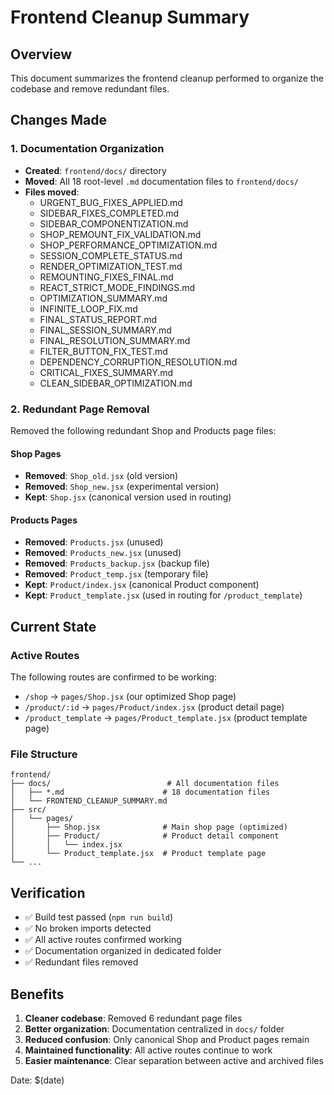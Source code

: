 # Frontend Cleanup Summary

## Overview

This document summarizes the frontend cleanup performed to organize the codebase and remove redundant files.

## Changes Made

### 1. Documentation Organization

- **Created**: `frontend/docs/` directory
- **Moved**: All 18 root-level `.md` documentation files to `frontend/docs/`
- **Files moved**:
  - URGENT_BUG_FIXES_APPLIED.md
  - SIDEBAR_FIXES_COMPLETED.md
  - SIDEBAR_COMPONENTIZATION.md
  - SHOP_REMOUNT_FIX_VALIDATION.md
  - SHOP_PERFORMANCE_OPTIMIZATION.md
  - SESSION_COMPLETE_STATUS.md
  - RENDER_OPTIMIZATION_TEST.md
  - REMOUNTING_FIXES_FINAL.md
  - REACT_STRICT_MODE_FINDINGS.md
  - OPTIMIZATION_SUMMARY.md
  - INFINITE_LOOP_FIX.md
  - FINAL_STATUS_REPORT.md
  - FINAL_SESSION_SUMMARY.md
  - FINAL_RESOLUTION_SUMMARY.md
  - FILTER_BUTTON_FIX_TEST.md
  - DEPENDENCY_CORRUPTION_RESOLUTION.md
  - CRITICAL_FIXES_SUMMARY.md
  - CLEAN_SIDEBAR_OPTIMIZATION.md

### 2. Redundant Page Removal

Removed the following redundant Shop and Products page files:

#### Shop Pages

- **Removed**: `Shop_old.jsx` (old version)
- **Removed**: `Shop_new.jsx` (experimental version)
- **Kept**: `Shop.jsx` (canonical version used in routing)

#### Products Pages

- **Removed**: `Products.jsx` (unused)
- **Removed**: `Products_new.jsx` (unused)
- **Removed**: `Products_backup.jsx` (backup file)
- **Removed**: `Product_temp.jsx` (temporary file)
- **Kept**: `Product/index.jsx` (canonical Product component)
- **Kept**: `Product_template.jsx` (used in routing for `/product_template`)

## Current State

### Active Routes

The following routes are confirmed to be working:

- `/shop` → `pages/Shop.jsx` (our optimized Shop page)
- `/product/:id` → `pages/Product/index.jsx` (product detail page)
- `/product_template` → `pages/Product_template.jsx` (product template page)

### File Structure

```
frontend/
├── docs/                          # All documentation files
│   ├── *.md                      # 18 documentation files
│   └── FRONTEND_CLEANUP_SUMMARY.md
├── src/
│   └── pages/
│       ├── Shop.jsx              # Main shop page (optimized)
│       ├── Product/              # Product detail component
│       │   └── index.jsx
│       └── Product_template.jsx  # Product template page
└── ...
```

## Verification

- ✅ Build test passed (`npm run build`)
- ✅ No broken imports detected
- ✅ All active routes confirmed working
- ✅ Documentation organized in dedicated folder
- ✅ Redundant files removed

## Benefits

1. **Cleaner codebase**: Removed 6 redundant page files
2. **Better organization**: Documentation centralized in `docs/` folder
3. **Reduced confusion**: Only canonical Shop and Product pages remain
4. **Maintained functionality**: All active routes continue to work
5. **Easier maintenance**: Clear separation between active and archived files

Date: $(date)
